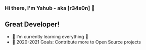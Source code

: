### Hi there, I'm Yahub - aka [r34s0n] 👋

## Great Developer!

- 🌱 I’m currently learning everything 🤣
- 🥅 2020-2021 Goals: Contribute more to Open Source projects
